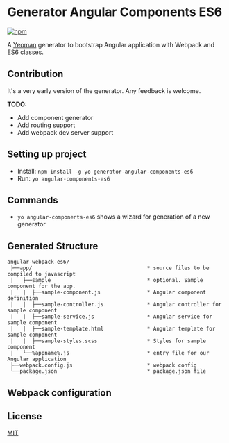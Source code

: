 # Generator Angular Components ES6
[![npm](https://img.shields.io/npm/l/generator-angular2-webpack-starter.svg)](http://opensource.org/licenses/MIT)

A [Yeoman](http://yeoman.io) generator to bootstrap Angular application with Webpack and ES6 classes.

## Contribution
It's a very early version of the generator. Any feedback is welcome.

**TODO:**
* Add component generator
* Add routing support
* Add webpack dev server support

## Setting up project

* Install: `npm install -g yo generator-angular-components-es6`
* Run: `yo angular-components-es6`

## Commands
* `yo angular-components-es6` shows a wizard for generation of a new generator

## Generated Structure
```
angular-webpack-es6/
 ├──app/                                     * source files to be compiled to javascript
 |   ├──sample                               * optional. Sample component for the app.
 |   |  ├──sample-component.js               * Angular component definition
 |   |  ├──sample-controller.js              * Angular controller for sample component
 |   |  ├──sample-service.js                 * Angular service for sample component
 |   |  ├──sample-template.html              * Angular template for sample component
 |   |  ├──sample-styles.scss                * Styles for sample component
 |   └──%appname%.js                         * entry file for our Angular application
 ├──webpack.config.js                        * webpack config
 └──package.json                             * package.json file

```

## Webpack configuration


## License
[MIT](/LICENSE)
